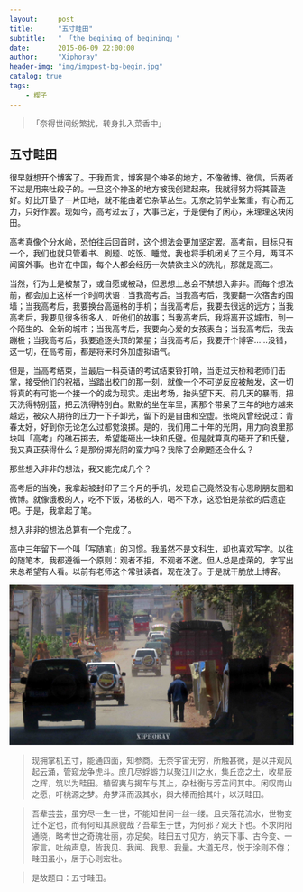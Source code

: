 ```yaml
---
layout:     post
title:      "五寸畦田"
subtitle:   " 「the begining of begining」" 
date:       2015-06-09 22:00:00
author:     "Xiphoray"
header-img: "img/imgpost-bg-begin.jpg"
catalog: true
tags:     
    - 楔子
---
```


> 「奈得世间纷繁扰，转身扎入菜香中」


## 五寸畦田

很早就想开个博客了。于我而言，博客是个神圣的地方，不像微博、微信，后两者不过是用来吐段子的。一旦这个神圣的地方被我创建起来，我就得努力将其营造好。好比开垦了一片田地，就不能由着它杂草丛生。无奈之前学业繁重，有心而无力，只好作罢。现如今，高考过去了，大事已定，于是便有了闲心，来理理这块闲田。

高考真像个分水岭，恐怕往后回首时，这个想法会更加坚定罢。高考前，目标只有一个，我们也就只管看书、刷题、吃饭、睡觉。我也将手机闭关了三个月，两耳不闻窗外事。也许在中国，每个人都会经历一次禁欲主义的洗礼，那就是高三。

当然，行为上是被禁了，或自愿或被动，但思想上总会不禁想入非非。而每个想法前，都会加上这样一个时间状语：当我高考后。当我高考后，我要翻一次宿舍的围墙；当我高考后，我要换台高逼格的手机；当我高考后，我要去很远的远方；当我高考后，我要见很多很多人，听他们的故事；当我高考后，我将离开这城市，到一个陌生的、全新的城市；当我高考后，我要向心爱的女孩表白；当我高考后，我去蹦极；当我高考后，我要追逐头顶的繁星；当我高考后，我要开个博客……没错，这一切，在高考前，都是将来时外加虚拟语气。

但是，当高考结束，当最后一科英语的考试结束铃打响，当走过天桥和老师们击掌，接受他们的祝福，当踏出校门的那一刻，就像一个不可逆反应被触发，这一切将真的有可能一个接一个的成为现实。走出考场，抬头望下天。前几天的暴雨，把天洗得特别蓝，把云洗得特别白。默默的坐在车里，离那个带呆了三年的地方越来越远，被众人期待的压力一下子卸光，留下的是自由和空虚。张晓风曾经说过：青春太好，好到你无论怎么过都觉浪掷。是的，我们用二十年的光阴，用力向浪里那块叫「高考」的礁石掷去，希望能砸出一块和氏璧。但是就算真的砸开了和氏璧，我又真正获得什么？是那份掷光阴的蛮力吗？我除了会刷题还会什么？

那些想入非非的想法，我又能完成几个？

高考后的当晚，我拿起被封印了三个月的手机，发现自己竟然没有心思刷朋友圈和微博。就像饿极的人，吃不下饭，渴极的人，喝不下水，这恐怕是禁欲的后遗症吧。于是，我拿起了笔。

想入非非的想法总算有一个完成了。

高中三年留下一个叫「写随笔」的习惯。我虽然不是文科生，却也喜欢写字。以往的随笔本，我都遵循一个原则：观者不拒，不观者不邀。但人总是虚荣的，字写出来总希望有人看。以前有老师这个常驻读者。现在没了。于是就干脆放上博客。

![img](/img/2015-06-09-begin/8155.jpg)

> 现拥掌机五寸，能通四面，知参商。无奈宇宙无穷，所触甚微，是以井观风起云涌，管窥龙争虎斗。庶几尽蜉蝣力以聚江川之水，集丘峦之土，收星辰之辉，筑以为畦田。植留夷与揭车与其上，杂杜衡与芳芷间其中。闲叹南山之愿，吁桃源之梦。舟梦泽而汲其水，舆大椿而拾其叶，以沃畦田。

> 吾辈芸芸，虽穷尽一生一世，不能知世间一丝一缕。且夫落花流水，世物变迁不定也，而有何知其原貌哉？吾辈生于世，为何邪？观天下也。不求阴阳通晓，略考世之奇瑰壮丽，亦足矣。畦田五寸见方，纳天下事、古今变、一家言。吐纳声息，皆我见、我闻、我思、我量。大道无尽，悦于涂则不倦；畦田虽小，居于心则宏壮。

> 是故题曰：五寸畦田。​
